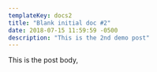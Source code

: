 ```yaml
---
templateKey: docs2
title: "Blank initial doc #2"
date: 2018-07-15 11:59:59 -0500
description: "This is the 2nd demo post"
---
```


This is the post body, 
